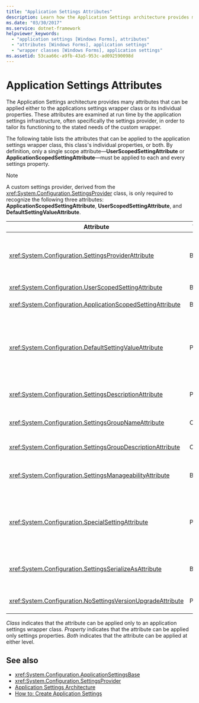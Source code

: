```yaml
---
title: "Application Settings Attributes"
description: Learn how the Application Settings architecture provides many attributes that can be applied to the applications settings wrapper class or its properties.
ms.date: "03/30/2017"
ms.service: dotnet-framework
helpviewer_keywords:
  - "application settings [Windows Forms], attributes"
  - "attributes [Windows Forms], application settings"
  - "wrapper classes [Windows Forms], application settings"
ms.assetid: 53caa66c-a9fb-43a5-953c-ad092590098d
---
```

# Application Settings Attributes

The Application Settings architecture provides many attributes that can be applied either to the applications settings wrapper class or its individual properties. These attributes are examined at run time by the application settings infrastructure, often specifically the settings provider, in order to tailor its functioning to the stated needs of the custom wrapper.

The following table lists the attributes that can be applied to the application settings wrapper class, this class's individual properties, or both. By definition, only a single scope attribute—**UserScopedSettingAttribute** or **ApplicationScopedSettingAttribute**—must be applied to each and every settings property.

> [!NOTE]
> A custom settings provider, derived from the <xref:System.Configuration.SettingsProvider> class, is only required to recognize the following three attributes: **ApplicationScopedSettingAttribute**, **UserScopedSettingAttribute**, and **DefaultSettingValueAttribute**.

|Attribute|Target|Description|
|---------------|------------|-----------------|
|<xref:System.Configuration.SettingsProviderAttribute>|Both|Specifies the short name of the settings provider to use for persistence.<br /><br /> If this attribute is not supplied, the default provider, <xref:System.Configuration.LocalFileSettingsProvider>, is assumed.|
|<xref:System.Configuration.UserScopedSettingAttribute>|Both|Defines a property as a user-scoped application setting.|
|<xref:System.Configuration.ApplicationScopedSettingAttribute>|Both|Defines a property as an application-scoped application setting.|
|<xref:System.Configuration.DefaultSettingValueAttribute>|Property|Specifies a string that can be deserialized by the provider into the hard-coded default value for this property.<br /><br /> The <xref:System.Configuration.LocalFileSettingsProvider> does not require this attribute, and will override any value provided by this attribute if there is a value already persisted.|
|<xref:System.Configuration.SettingsDescriptionAttribute>|Property|Provides the descriptive test for an individual setting, used primarily by run-time and design-time tools.|
|<xref:System.Configuration.SettingsGroupNameAttribute>|Class|Provides an explicit name for a settings group. If this attribute is missing, <xref:System.Configuration.ApplicationSettingsBase> uses the wrapper class name.|
|<xref:System.Configuration.SettingsGroupDescriptionAttribute>|Class|Provides the descriptive test for a settings group, used primarily by run-time and design-time tools.|
|<xref:System.Configuration.SettingsManageabilityAttribute>|Both|Specifies zero or more manageability services that should be provided to the settings group or property. The available services are described by the <xref:System.Configuration.SettingsManageability> enumeration.|
|<xref:System.Configuration.SpecialSettingAttribute>|Property|Indicates that a setting belongs to a special, predefined category, such as a connection string, that suggests special processing by the settings provider. The predefined categories for this attribute are defined by the <xref:System.Configuration.SpecialSetting> enumeration.|
|<xref:System.Configuration.SettingsSerializeAsAttribute>|Both|Specifies a preferred serialization mechanism for a settings group or property. The available serialization mechanisms are defined by the <xref:System.Configuration.SettingsSerializeAs> enumeration.|
|<xref:System.Configuration.NoSettingsVersionUpgradeAttribute>|Property|Specifies that a settings provider should disable all application upgrade functionality for the marked property.|

*Class* indicates that the attribute can be applied only to an application settings wrapper class. *Property* indicates that the attribute can be applied only settings properties. *Both* indicates that the attribute can be applied at either level.

## See also

- <xref:System.Configuration.ApplicationSettingsBase>
- <xref:System.Configuration.SettingsProvider>
- [Application Settings Architecture](application-settings-architecture.md)
- [How to: Create Application Settings](how-to-create-application-settings.md)

